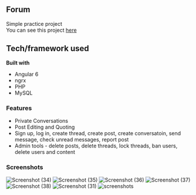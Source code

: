 ## Forum
Simple practice project  
You can see this project [here](http://practice-projects.infinityfreeapp.com/)




## Tech/framework used
**Built with**
* Angular 6
* ngrx
* PHP
* MySQL

### Features
* Private Conversations
* Post Editing and Quoting
* Sign up, log in, create thread, create post, create conversatoin, send message, check unread messages, report post
* Admin tools - delete posts, delete threads, lock threads, ban users, delete users and content

### Screenshots  
![Screenshot (34)](https://user-images.githubusercontent.com/49139093/69495196-8bcbf580-0ec4-11ea-9d17-818273846396.png)
![Screenshot (35)](https://user-images.githubusercontent.com/49139093/69495200-8f5f7c80-0ec4-11ea-979e-e16dad18f7c1.png)
![Screenshot (36)](https://user-images.githubusercontent.com/49139093/69495201-98e8e480-0ec4-11ea-94af-a4c9fec65c5c.png)
![Screenshot (37)](https://user-images.githubusercontent.com/49139093/69495205-9edec580-0ec4-11ea-847c-9803dd417218.png)
![Screenshot (38)](https://user-images.githubusercontent.com/49139093/69495213-ad2ce180-0ec4-11ea-9218-317f8afed7a6.png)
![Screenshot (31)](https://user-images.githubusercontent.com/49139093/69495293-a9e62580-0ec5-11ea-9fb4-e2a291fd6355.png)
![screenshots](https://user-images.githubusercontent.com/49139093/55714878-c5aec100-59f3-11e9-9f2e-b53afc3f8516.png)
